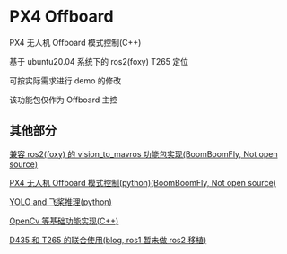 # PX4 Offboard

PX4 无人机 Offboard 模式控制(C++)

基于 ubuntu20.04 系统下的 ros2(foxy) T265 定位

可按实际需求进行 demo 的修改

该功能包仅作为 Offboard 主控

## 其他部分

[兼容 ros2(foxy) 的 vision_to_mavros 功能包实现(BoomBoomFly, Not open source)](https://github.com/BoomBoomFly/ros2_foxy_vision_to_mavros)

[PX4 无人机 Offboard 模式控制(python)(BoomBoomFly, Not open source)](https://github.com/BoomBoomFly/offboard)

[YOLO and 飞桨推理(python)](https://github.com/AyasOwen/cv_yolo_paddle_pkg)

[OpenCv 等基础功能实现(C++)](https://github.com/AyasOwen/opencv_cpp)

[D435 和 T265 的联合使用(blog, ros1 暂未做 ros2 移植)](https://ayasowen.github.io/2024/11/17/T265%E5%92%8CD435%E8%81%94%E5%90%88%E4%BD%BF%E7%94%A8/)

